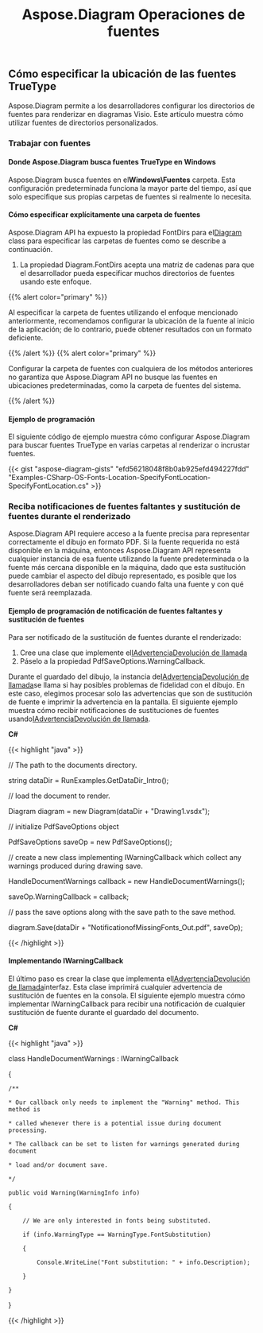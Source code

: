 ﻿---
title: Aspose.Diagram Operaciones de fuentes
type: docs
weight: 180
url: /es/net/aspose-diagram-font-operations/
description: Esta página describe cómo manipular fuentes con la biblioteca Aspose.Diagram.
---
## **Cómo especificar la ubicación de las fuentes TrueType**
Aspose.Diagram permite a los desarrolladores configurar los directorios de fuentes para renderizar en diagramas Visio. Este artículo muestra cómo utilizar fuentes de directorios personalizados.
### **Trabajar con fuentes**
#### **Donde Aspose.Diagram busca fuentes TrueType en Windows**
 Aspose.Diagram busca fuentes en el**Windows\Fuentes** carpeta. Esta configuración predeterminada funciona la mayor parte del tiempo, así que solo especifique sus propias carpetas de fuentes si realmente lo necesita.
#### **Cómo especificar explícitamente una carpeta de fuentes**
Aspose.Diagram API ha expuesto la propiedad FontDirs para el[Diagram](https://reference.aspose.com/diagram/java/com.aspose.diagram/diagram) class para especificar las carpetas de fuentes como se describe a continuación.

1. La propiedad Diagram.FontDirs acepta una matriz de cadenas para que el desarrollador pueda especificar muchos directorios de fuentes usando este enfoque.

{{% alert color="primary" %}} 

Al especificar la carpeta de fuentes utilizando el enfoque mencionado anteriormente, recomendamos configurar la ubicación de la fuente al inicio de la aplicación; de lo contrario, puede obtener resultados con un formato deficiente.

{{% /alert %}} {{% alert color="primary" %}} 

Configurar la carpeta de fuentes con cualquiera de los métodos anteriores no garantiza que Aspose.Diagram API no busque las fuentes en ubicaciones predeterminadas, como la carpeta de fuentes del sistema.

{{% /alert %}} 
#### **Ejemplo de programación**
El siguiente código de ejemplo muestra cómo configurar Aspose.Diagram para buscar fuentes TrueType en varias carpetas al renderizar o incrustar fuentes.

{{< gist "aspose-diagram-gists" "efd56218048f8b0ab925efd494227fdd" "Examples-CSharp-OS-Fonts-Location-SpecifyFontLocation-SpecifyFontLocation.cs" >}}
### **Reciba notificaciones de fuentes faltantes y sustitución de fuentes durante el renderizado**
Aspose.Diagram API requiere acceso a la fuente precisa para representar correctamente el dibujo en formato PDF. Si la fuente requerida no está disponible en la máquina, entonces Aspose.Diagram API representa cualquier instancia de esa fuente utilizando la fuente predeterminada o la fuente más cercana disponible en la máquina, dado que esta sustitución puede cambiar el aspecto del dibujo representado, es posible que los desarrolladores deban ser notificado cuando falta una fuente y con qué fuente será reemplazada.
#### **Ejemplo de programación de notificación de fuentes faltantes y sustitución de fuentes**
Para ser notificado de la sustitución de fuentes durante el renderizado:

1. Cree una clase que implemente el[IAdvertenciaDevolución de llamada](https://reference.aspose.com/diagram/net/aspose.diagram/IWarningCallback)
1. Páselo a la propiedad PdfSaveOptions.WarningCallback.

Durante el guardado del dibujo, la instancia de[IAdvertenciaDevolución de llamada](https://reference.aspose.com/diagram/net/aspose.diagram/IWarningCallback)se llama si hay posibles problemas de fidelidad con el dibujo. En este caso, elegimos procesar solo las advertencias que son de sustitución de fuente e imprimir la advertencia en la pantalla. El siguiente ejemplo muestra cómo recibir notificaciones de sustituciones de fuentes usando[IAdvertenciaDevolución de llamada](https://reference.aspose.com/diagram/net/aspose.diagram/IWarningCallback).

**C#**

{{< highlight "java" >}}

 // The path to the documents directory.

string dataDir = RunExamples.GetDataDir_Intro();

// load the document to render.

Diagram diagram = new Diagram(dataDir + "Drawing1.vsdx");

// initialize PdfSaveOptions object

PdfSaveOptions saveOp = new PdfSaveOptions();

// create a new class implementing IWarningCallback which collect any warnings produced during drawing save.

HandleDocumentWarnings callback = new HandleDocumentWarnings();

saveOp.WarningCallback = callback;

// pass the save options along with the save path to the save method.

diagram.Save(dataDir + "NotificationofMissingFonts_Out.pdf", saveOp);

{{< /highlight >}}
#### **Implementando IWarningCallback**
El último paso es crear la clase que implementa el[IAdvertenciaDevolución de llamada](https://reference.aspose.com/diagram/net/aspose.diagram/IWarningCallback)interfaz. Esta clase imprimirá cualquier advertencia de sustitución de fuentes en la consola. El siguiente ejemplo muestra cómo implementar IWarningCallback para recibir una notificación de cualquier sustitución de fuente durante el guardado del documento.

**C#**

{{< highlight "java" >}}

 class HandleDocumentWarnings : IWarningCallback

{

    /**

    * Our callback only needs to implement the "Warning" method. This method is

    * called whenever there is a potential issue during document processing.

    * The callback can be set to listen for warnings generated during document

    * load and/or document save.

    */

    public void Warning(WarningInfo info)

    {

        // We are only interested in fonts being substituted.

        if (info.WarningType == WarningType.FontSubstitution)

        {

            Console.WriteLine("Font substitution: " + info.Description);

        }

    }

}

{{< /highlight >}}
